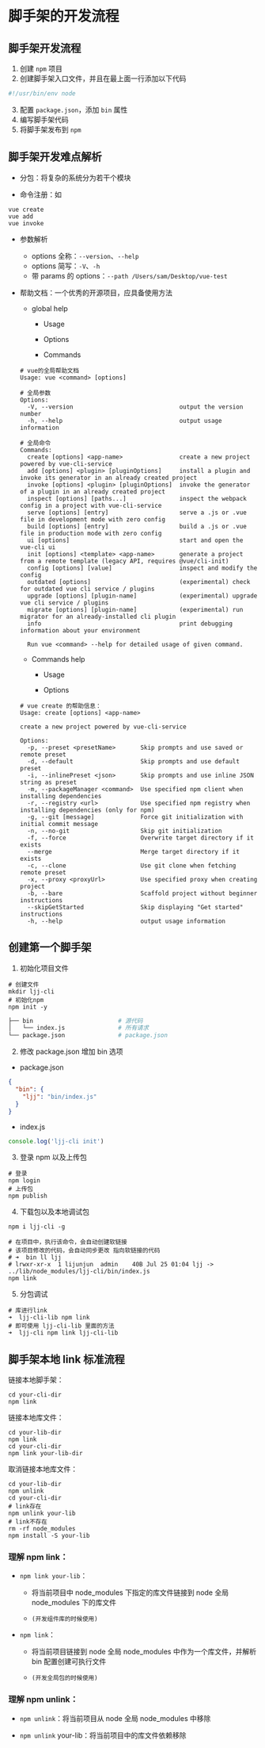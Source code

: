 # 脚手架的开发流程

## 脚手架开发流程

1. 创建 `npm` 项目
2. 创建脚手架入口文件，并且在最上面一行添加以下代码

```js
#!/usr/bin/env node
```

3. 配置 `package.json`，添加 `bin` 属性
4. 编写脚手架代码
5. 将脚手架发布到 `npm`

## 脚手架开发难点解析

- 分包：将复杂的系统分为若干个模块

- 命令注册：如

```shell
vue create
vue add
vue invoke
```

- 参数解析

  - options 全称：`--version`、`--help`
  - options 简写：`-V`、`-h`
  - 带 params 的 options：`--path /Users/sam/Desktop/vue-test`

- 帮助文档：一个优秀的开源项目，应具备使用方法

  - global help

    - Usage

    - Options

    - Commands

  ```shell
  # vue的全局帮助文档
  Usage: vue <command> [options]

  # 全局参数
  Options:
    -V, --version                              output the version number
    -h, --help                                 output usage information

  # 全局命令
  Commands:
    create [options] <app-name>                create a new project powered by vue-cli-service
    add [options] <plugin> [pluginOptions]     install a plugin and invoke its generator in an already created project
    invoke [options] <plugin> [pluginOptions]  invoke the generator of a plugin in an already created project
    inspect [options] [paths...]               inspect the webpack config in a project with vue-cli-service
    serve [options] [entry]                    serve a .js or .vue file in development mode with zero config
    build [options] [entry]                    build a .js or .vue file in production mode with zero config
    ui [options]                               start and open the vue-cli ui
    init [options] <template> <app-name>       generate a project from a remote template (legacy API, requires @vue/cli-init)
    config [options] [value]                   inspect and modify the config
    outdated [options]                         (experimental) check for outdated vue cli service / plugins
    upgrade [options] [plugin-name]            (experimental) upgrade vue cli service / plugins
    migrate [options] [plugin-name]            (experimental) run migrator for an already-installed cli plugin
    info                                       print debugging information about your environment

    Run vue <command> --help for detailed usage of given command.

  ```

  - Commands help

    - Usage

    - Options

  ```shell
  # vue create 的帮助信息：
  Usage: create [options] <app-name>

  create a new project powered by vue-cli-service

  Options:
    -p, --preset <presetName>       Skip prompts and use saved or remote preset
    -d, --default                   Skip prompts and use default preset
    -i, --inlinePreset <json>       Skip prompts and use inline JSON string as preset
    -m, --packageManager <command>  Use specified npm client when installing dependencies
    -r, --registry <url>            Use specified npm registry when installing dependencies (only for npm)
    -g, --git [message]             Force git initialization with initial commit message
    -n, --no-git                    Skip git initialization
    -f, --force                     Overwrite target directory if it exists
    --merge                         Merge target directory if it exists
    -c, --clone                     Use git clone when fetching remote preset
    -x, --proxy <proxyUrl>          Use specified proxy when creating project
    -b, --bare                      Scaffold project without beginner instructions
    --skipGetStarted                Skip displaying "Get started" instructions
    -h, --help                      output usage information

  ```

## 创建第一个脚手架

1. 初始化项目文件

```shell
# 创建文件
mkdir ljj-cli
# 初始化npm
npm init -y
```

```sh
├── bin                        # 源代码
│   └── index.js               # 所有请求
└── package.json               # package.json
```

2. 修改 package.json 增加 bin 选项

- package.json

```json
{
  "bin": {
    "ljj": "bin/index.js"
  }
}
```

- index.js

```js
console.log('ljj-cli init')
```

3. 登录 npm 以及上传包

```shell
# 登录
npm login
# 上传包
npm publish
```

4. 下载包以及本地调试包

```shell
npm i ljj-cli -g

# 在项目中，执行该命令，会自动创建软链接
# 该项目修改的代码，会自动同步更改 指向软链接的代码
# ➜  bin ll ljj
# lrwxr-xr-x  1 lijunjun  admin    40B Jul 25 01:04 ljj -> ../lib/node_modules/ljj-cli/bin/index.js
npm link
```

5. 分包调试

```shell
# 库进行link
➜  ljj-cli-lib npm link
# 即可使用 ljj-cli-lib 里面的方法
➜  ljj-cli npm link ljj-cli-lib
```

## 脚手架本地 link 标准流程

链接本地脚手架：

```shell
cd your-cli-dir
npm link
```

链接本地库文件：

```shell
cd your-lib-dir
npm link
cd your-cli-dir
npm link your-lib-dir
```

取消链接本地库文件：

```shell
cd your-lib-dir
npm unlink
cd your-cli-dir
# link存在
npm unlink your-lib
# link不存在
rm -rf node_modules
npm install -S your-lib
```

### 理解 npm link：

- `npm link your-lib`：

  - 将当前项目中 node_modules 下指定的库文件链接到 node 全局 node_modules 下的库文件

  - `(开发组件库的时候使用)`

- `npm link`：

  - 将当前项目链接到 node 全局 node_modules 中作为一个库文件，并解析 bin 配置创建可执行文件

  - `(开发全局包的时候使用)`

### 理解 npm unlink：

- `npm unlink`：将当前项目从 node 全局 node_modules 中移除

- `npm unlink` your-lib：将当前项目中的库文件依赖移除
